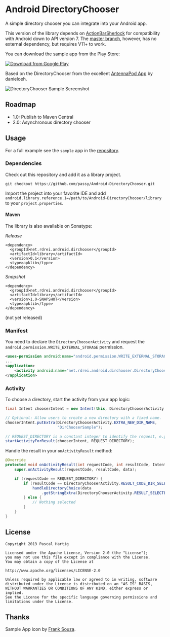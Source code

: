 Android DirectoryChooser
========================

A simple directory chooser you can integrate into your Android app.

This version of the library depends on
[ActionBarSherlock](http://actionbarsherlock.com/) for compatibility with
Android down to API version 7. The [master branch][2], however, has no external
dependency, but requires V11+ to work.

You can download the sample app from the Play Store:

[![Download from Google Play](http://developer.android.com/images/brand/en_generic_rgb_wo_45.png)][3]

Based on the DirectoryChooser from the excellent
[AntennaPod App](https://github.com/danieloeh/AntennaPod) by danieloeh.

![DirectoryChooser Sample Screenshot][1]

Roadmap
-------

 * 1.0: Publish to Maven Central
 * 2.0: Asynchronous directory chooser

Usage
-----

For a full example see the `sample` app in the
[repository](https://github.com/passy/Android-DirectoryChooser/tree/master/sample).

### Dependencies

Check out this repository and add it as a library project.

    git checkout https://github.com/passy/Android-DirectoryChooser.git

Import the project into your favorite IDE and add
`android.library.reference.1=/path/to/Android-DirectoryChooser/library` to your
`project.properties`.

#### Maven

The library is also awailable on Sonatype:

*Release*

    <dependency>
      <groupId>net.rdrei.android.dirchooser</groupId>
      <artifactId>library</artifactId>
      <version>0.1</version>
      <type>apklib</type>
    </dependency>

*Snapshot*

    <dependency>
      <groupId>net.rdrei.android.dirchooser</groupId>
      <artifactId>library</artifactId>
      <version>1.0-SNAPSHOT</version>
      <type>apklib</type>
    </dependency>

(not yet released)

### Manifest

You need to declare the `DirectoryChooserActivity` and request the
`android.permission.WRITE_EXTERNAL_STORAGE` permission.

```xml
<uses-permission android:name="android.permission.WRITE_EXTERNAL_STORAGE"/>
...
<application>
    <activity android:name="net.rdrei.android.dirchooser.DirectoryChooserActivity" />
</application>
```

### Activity

To choose a directory, start the activity from your app logic:

```java
final Intent chooserIntent = new Intent(this, DirectoryChooserActivity.class);

// Optional: Allow users to create a new directory with a fixed name.
chooserIntent.putExtra(DirectoryChooserActivity.EXTRA_NEW_DIR_NAME,
                       "DirChooserSample");

// REQUEST_DIRECTORY is a constant integer to identify the request, e.g. 0
startActivityForResult(chooserIntent, REQUEST_DIRECTORY);
```

Handle the result in your `onActivityResult` method:

```java
@Override
protected void onActivityResult(int requestCode, int resultCode, Intent data) {
    super.onActivityResult(requestCode, resultCode, data);

    if (requestCode == REQUEST_DIRECTORY) {
        if (resultCode == DirectoryChooserActivity.RESULT_CODE_DIR_SELECTED) {
            handleDirectoryChoice(data
                .getStringExtra(DirectoryChooserActivity.RESULT_SELECTED_DIR));
        } else {
            // Nothing selected
        }
    }
}
```

License
-------

```text
Copyright 2013 Pascal Hartig

Licensed under the Apache License, Version 2.0 (the "License");
you may not use this file except in compliance with the License.
You may obtain a copy of the License at

http://www.apache.org/licenses/LICENSE-2.0

Unless required by applicable law or agreed to in writing, software
distributed under the License is distributed on an "AS IS" BASIS,
WITHOUT WARRANTIES OR CONDITIONS OF ANY KIND, either express or implied.
See the License for the specific language governing permissions and
limitations under the License.
```

Thanks
------

Sample App icon by [Frank Souza](http://franksouza183.deviantart.com/).

 [1]: https://raw.github.com/passy/Android-DirectoryChooser/master/media/screenshot_phone.png
 [2]: https://github.com/passy/Android-DirectoryChooser/tree/master
 [3]: https://play.google.com/store/apps/details?id=net.rdrei.android.dirchooser.sample
